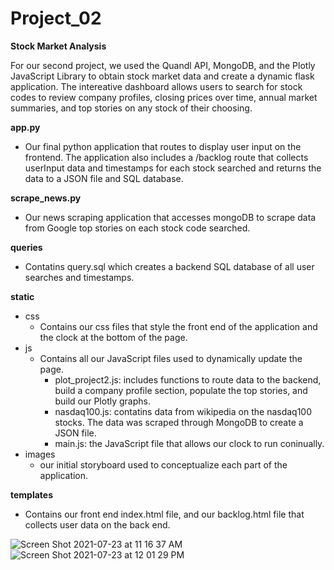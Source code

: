 # Project_02
**Stock Market Analysis**

For our second project, we used the Quandl API, MongoDB, and the Plotly JavaScript Library to obtain stock market data and create a dynamic flask application. The intereative dashboard allows users to search for stock codes to review company profiles, closing prices over time, annual market summaries, and top stories on any stock of their choosing.

**app.py**
  - Our final python application that routes to display user input on the frontend. The application also includes a /backlog route that collects userInput data and timestamps for each stock searched and returns the data to a JSON file and SQL database.
  
**scrape_news.py**
  - Our news scraping application that accesses mongoDB to scrape data from Google top stories on each stock code searched.
  
**queries**
  - Contatins query.sql which creates a backend SQL database of all user searches and timestamps. 

**static**
  - css
    - Contains our css files that style the front end of the application and the clock at the bottom of the page.
  - js
    - Contains all our JavaScript files used to dynamically update the page. 
      -  plot_project2.js: includes functions to route data to the backend, build a company profile section, populate the top stories, and build our Plotly graphs.
      -  nasdaq100.js: contatins data from wikipedia on the nasdaq100 stocks. The data was scraped through MongoDB to create a JSON file.
      -  main.js: the JavaScript file that allows our clock to run coninually.  
 - images
    - our initial storyboard used to conceptualize each part of the application.
    
**templates**
  - Contains our front end index.html file, and our backlog.html file that collects user data on the back end. 

![Screen Shot 2021-07-23 at 11 16 37 AM](https://user-images.githubusercontent.com/26308909/126828734-720446b6-52fb-46b5-a1c8-884695038198.png)
![Screen Shot 2021-07-23 at 12 01 29 PM](https://user-images.githubusercontent.com/26308909/126829172-94bb7909-5377-45cb-89d7-58b06d9eee77.png)


